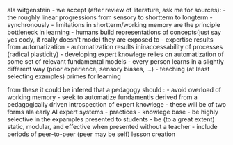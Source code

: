 ala witgenstein - we accept (after review of literature, ask me for sources):
	- the roughly linear progressions from sensory to shortterm to longterm - synchronously
	- limitations in shortterm/working memory are the principle bottleneck in learning
	- humans build representations of concepts(just say yes cody, it really doesn't mode) they are exposed to 
	- expertise results from automatization
	- automatization results ininaccessability of processes (radical plasticity)
	- developing expert knowlege relies on automatization of some set of relevant fundamental models
	- every person learns in a slightly different way (prior experience, sensory biases, ...)
	- teaching (at least selecting examples) primes for learning
	
from these it could be infered that a pedagogy should :
	- avoid overload of working memory
	- seek to automatize fundamentls derived from a pedagogically driven introspection of expert knowlege
		- these will be of two forms ala early AI expert systems
			- practices 
			- knowlege base
	- be highly selective in the expamples presented to students
	- be (to a great extent) static, modular, and effective when presented without a teacher
	- include periods of peer-to-peer (peer may be self) lesson creation
